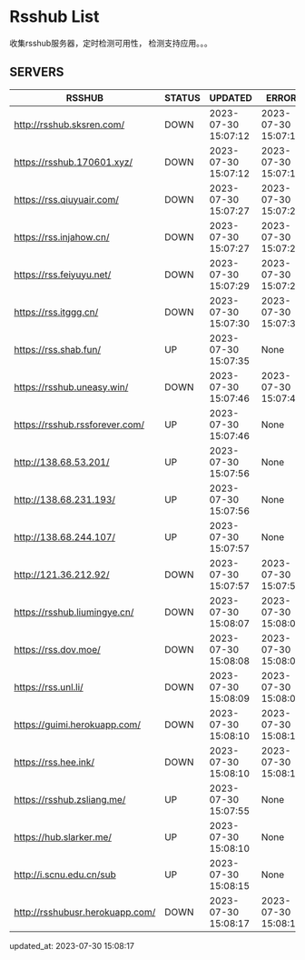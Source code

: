 # Rsshub List

收集rsshub服务器，定时检测可用性， 检测支持应用。。。


## SERVERS

|  RSSHUB   | STATUS  | UPDATED  | ERROR  | TWITTER |  
|  ----  | ----  | ----  | ----  | ---- |  
| http://rsshub.sksren.com/ | DOWN | 2023-07-30 15:07:12 | 2023-07-30 15:07:12 |  
| https://rsshub.170601.xyz/ | DOWN | 2023-07-30 15:07:12 | 2023-07-30 15:07:12 |  
| https://rss.qiuyuair.com/ | DOWN | 2023-07-30 15:07:27 | 2023-07-30 15:07:27 |  
| https://rss.injahow.cn/ | DOWN | 2023-07-30 15:07:27 | 2023-07-30 15:07:27 |  
| https://rss.feiyuyu.net/ | DOWN | 2023-07-30 15:07:29 | 2023-07-30 15:07:29 |  
| https://rss.itggg.cn/ | DOWN | 2023-07-30 15:07:30 | 2023-07-30 15:07:30 |  
| https://rss.shab.fun/ | UP | 2023-07-30 15:07:35 | None ||  
| https://rsshub.uneasy.win/ | DOWN | 2023-07-30 15:07:46 | 2023-07-30 15:07:46 |  
| https://rsshub.rssforever.com/ | UP | 2023-07-30 15:07:46 | None ||  
| http://138.68.53.201/ | UP | 2023-07-30 15:07:56 | None ||  
| http://138.68.231.193/ | UP | 2023-07-30 15:07:56 | None ||  
| http://138.68.244.107/ | UP | 2023-07-30 15:07:57 | None ||  
| http://121.36.212.92/ | DOWN | 2023-07-30 15:07:57 | 2023-07-30 15:07:57 |  
| https://rsshub.liumingye.cn/ | DOWN | 2023-07-30 15:08:07 | 2023-07-30 15:08:07 |  
| https://rss.dov.moe/ | DOWN | 2023-07-30 15:08:08 | 2023-07-30 15:08:08 |  
| https://rss.unl.li/ | DOWN | 2023-07-30 15:08:09 | 2023-07-30 15:08:09 |  
| https://guimi.herokuapp.com/ | DOWN | 2023-07-30 15:08:10 | 2023-07-30 15:08:10 |  
| https://rss.hee.ink/ | DOWN | 2023-07-30 15:08:10 | 2023-07-30 15:08:10 |  
| https://rsshub.zsliang.me/ | UP | 2023-07-30 15:07:55 | None |OK|  
| https://hub.slarker.me/ | UP | 2023-07-30 15:08:10 | None |OK|  
| http://i.scnu.edu.cn/sub | UP | 2023-07-30 15:08:15 | None ||  
| http://rsshubusr.herokuapp.com/ | DOWN | 2023-07-30 15:08:17 | 2023-07-30 15:08:17 |  
  

updated_at: 2023-07-30 15:08:17  

